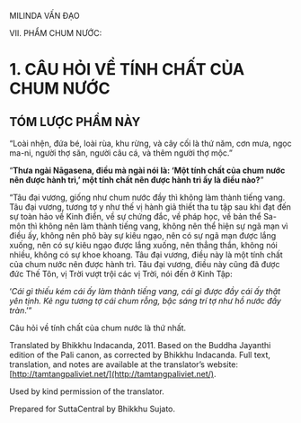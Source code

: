  

MILINDA VẤN ĐẠO

VII. PHẨM CHUM NƯỚC:

# 1\. CÂU HỎI VỀ TÍNH CHẤT CỦA CHUM NƯỚC

## TÓM LƯỢC PHẨM NÀY

“Loài nhện, đứa bé, loài rùa, khu rừng, và cây cối là thứ năm, cơn mưa, ngọc ma-ni, người thợ săn, người câu cá, và thêm người thợ mộc.”

“**Thưa ngài Nāgasena, điều mà ngài nói là: ‘Một tính chất của chum nước nên được hành trì,’ một tính chất nên được hành trì ấy là điều nào?**”

“Tâu đại vương, giống như chum nước đầy thì không làm thành tiếng vang. Tâu đại vương, tương tợ y như thế vị hành giả thiết tha tu tập sau khi đạt đến sự toàn hảo về Kinh điển, về sự chứng đắc, về pháp học, về bản thể Sa-môn thì không nên làm thành tiếng vang, không nên thể hiện sự ngã mạn vì điều ấy, không nên phô bày sự kiêu ngạo, nên có sự ngã mạn được lắng xuống, nên có sự kiêu ngạo được lắng xuống, nên thẳng thắn, không nói nhiều, không có sự khoe khoang. Tâu đại vương, điều này là một tính chất của chum nước nên được hành trì. Tâu đại vương, điều này cũng đã được đức Thế Tôn, vị Trời vượt trội các vị Trời, nói đến ở Kinh Tập:

‘_Cái gì thiếu kém cái ấy làm thành tiếng vang, cái gì được đầy cái ấy thật yên tịnh. Kẻ ngu tương tợ cái chum rỗng, bậc sáng trí tợ như hồ nước đầy tràn_.’”

Câu hỏi về tính chất của chum nước là thứ nhất.

Translated by Bhikkhu Indacanda, 2011. Based on the Buddha Jayanthi edition of the Pali canon, as corrected by Bhikkhu Indacanda. Full text, translation, and notes are available at the translator’s website: [http://tamtangpaliviet.net/](http://tamtangpaliviet.net/).

Used by kind permission of the translator.

Prepared for SuttaCentral by Bhikkhu Sujato.